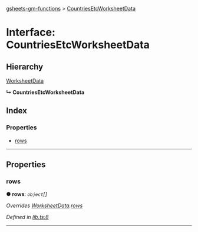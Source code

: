 [gsheets-gm-functions](../README.md) > [CountriesEtcWorksheetData](../interfaces/countriesetcworksheetdata.md)

# Interface: CountriesEtcWorksheetData

## Hierarchy

 [WorksheetData](worksheetdata.md)

**↳ CountriesEtcWorksheetData**

## Index

### Properties

* [rows](countriesetcworksheetdata.md#rows)

---

## Properties

<a id="rows"></a>

###  rows

**● rows**: *`object`[]*

*Overrides [WorksheetData](worksheetdata.md).[rows](worksheetdata.md#rows)*

*Defined in [lib.ts:8](https://github.com/Gapminder/gsheets-gm-functions/blob/c1af676/src/lib.ts#L8)*

___

